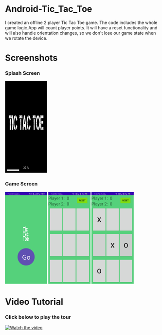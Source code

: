 # Android-Tic_Tac_Toe
I created an offline 2 player Tic Tac Toe game. The code includes the whole game logic.App will count player points.
It will have a reset functionality and will also handle orientation changes, so we don't lose our game state when we rotate the device.

# Screenshots

### Splash Screen
<img src="Screenshot/Splash.jpg" height=300px>

### Game Screen
<img src="Screenshot/1.jpg" height=300px>
<img src="Screenshot/2.jpg" height=300px>
<img src="Screenshot/3.jpg" height=300px>

# Video Tutorial
### Click below to play the tour
[![Watch the video](https://i9.ytimg.com/vi/bXPRoKbJtDY/mq2.jpg?sqp=CPiCnPkF&rs=AOn4CLA6mPiM4Amdf19DDH4lG4Dor2RGqg)](https://youtu.be/bXPRoKbJtDY)
